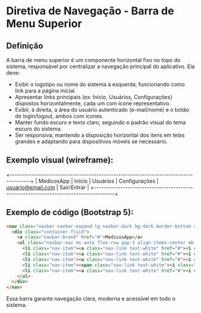 # Diretiva de Navegação - Barra de Menu Superior

## Definição
A barra de menu superior é um componente horizontal fixo no topo do sistema, responsável por centralizar a navegação principal do aplicativo. Ela deve:

- Exibir o logotipo ou nome do sistema à esquerda, funcionando como link para a página inicial.
- Apresentar links principais (ex: Início, Usuários, Configurações) dispostos horizontalmente, cada um com ícone representativo.
- Exibir, à direita, a área do usuário autenticado (e-mail/nome) e o botão de login/logout, ambos com ícones.
- Manter fundo escuro e texto claro, seguindo o padrão visual do tema escuro do sistema.
- Ser responsiva, mantendo a disposição horizontal dos itens em telas grandes e adaptando para dispositivos móveis se necessário.

## Exemplo visual (wireframe):

+--------------------------------------------------------------------------------------+
| MedicosApp   | Início | Usuários | Configurações | usuario@email.com | Sair/Entrar   |
+--------------------------------------------------------------------------------------+

## Exemplo de código (Bootstrap 5):

```html
<nav class="navbar navbar-expand-lg navbar-dark bg-dark border-bottom shadow-sm">
  <div class="container-fluid">
    <a class="navbar-brand" href="#">MedicosApp</a>
    <ul class="navbar-nav ms-auto flex-row gap-3 align-items-center mb-0">
      <li class="nav-item"><a class="nav-link text-white" href="#"><i class="bi bi-house"></i> Início</a></li>
      <li class="nav-item"><a class="nav-link text-white" href="#"><i class="bi bi-people"></i> Usuários</a></li>
      <li class="nav-item"><a class="nav-link text-white" href="#"><i class="bi bi-gear"></i> Configurações</a></li>
      <li class="nav-item"><span class="nav-link text-white"><i class="bi bi-person-circle"></i> usuario@email.com</span></li>
      <li class="nav-item"><a class="nav-link text-white" href="#"><i class="bi bi-box-arrow-right"></i> Sair</a></li>
    </ul>
  </div>
</nav>
```

Essa barra garante navegação clara, moderna e acessível em todo o sistema.
